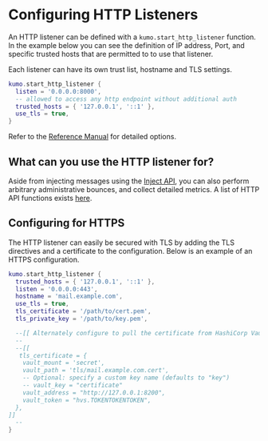 # Configuring HTTP Listeners

An HTTP listener can be defined with a `kumo.start_http_listener` function.  In
the example below you can see the definition of IP address, Port, and specific
trusted hosts that are permitted to to use that listener.

Each listener can have its own trust list, hostname and TLS settings.

```lua
kumo.start_http_listener {
  listen = '0.0.0.0:8000',
  -- allowed to access any http endpoint without additional auth
  trusted_hosts = { '127.0.0.1', '::1' },
  use_tls = true,
}
```

Refer to the [Reference Manual](../../reference/kumo/start_http_listener/index.md)
for detailed options.

## What can you use the HTTP listener for?

Aside from injecting messages using the [Inject
API](../..//reference/http/api_inject_v1.md), you can also
perform arbitrary administrative bounces, and collect detailed metrics.  A list
of HTTP API functions exists [here](../../reference/http/index.md).

## Configuring for HTTPS

The HTTP listener can easily be secured with TLS by adding the TLS directives
and a certificate to the configuration.  Below is an example of an HTTPS
configuration.

```lua
kumo.start_http_listener {
  trusted_hosts = { '127.0.0.1', '::1' },
  listen = '0.0.0.0:443',
  hostname = 'mail.example.com',
  use_tls = true,
  tls_certificate = '/path/to/cert.pem',
  tls_private_key = '/path/to/key.pem',

  --[[ Alternately configure to pull the certificate from HashiCorp Vault ]]
  --
  --[[
   tls_certificate = {
    vault_mount = 'secret',
    vault_path = 'tls/mail.example.com.cert',
    -- Optional: specify a custom key name (defaults to "key")
    -- vault_key = "certificate"
    vault_address = "http://127.0.0.1:8200",
    vault_token = "hvs.TOKENTOKENTOKEN",
  },
]]
  --
}
```
